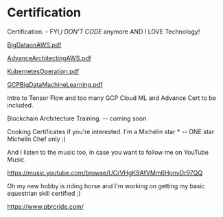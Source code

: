 # Certification
Certification. - FYI,*I DON'T CODE* anymore AND I LOVE Technology!



[BigDataonAWS.pdf](https://github.com/ellisme81/Certification/files/7967179/BigDataonAWS.pdf)



[AdvanceArchitectingAWS.pdf](https://github.com/ellisme81/Certification/files/7967213/AdvanceArchitectingAWS.pdf)



[KubernetesOperation.pdf](https://github.com/ellisme81/Certification/files/7967214/KubernetesOperation.pdf)



[GCPBigDataMachineLearning.pdf](https://github.com/ellisme81/Certification/files/7967228/GCPBigDataMachineLearning.pdf)


Intro to Tensor Flow and too many GCP Cloud ML and Advance Cert to be included. 



Blockchain Architecture Training. -- coming soon




Cooking Certificates if you're interested. I'm a Michelin star * -- ONE star Michelin Chef only :)




And I listen to the music too, in case you want to follow me on YouTube Music. 

https://music.youtube.com/browse/UCrVHgK9AfVMm6HpnvDr97QQ





Oh my new hobby is riding horse and I'm working on getting my basic equestrian skill certified ;)

https://www.pbrcride.com/ 






